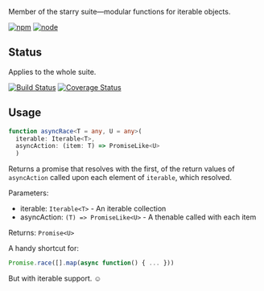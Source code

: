 Member of the starry suite—modular functions for iterable objects.

[![npm](https://img.shields.io/npm/v/starry.async-race.svg?style=flat-square)](https://www.npmjs.com/package/starry.async-race) [![node](https://img.shields.io/node/v/starry.async-race.svg?style=flat-square)](https://nodejs.org/en/download/)

## Status

Applies to the whole suite.

[![Build Status](https://img.shields.io/travis/seangenabe/starry.svg?style=flat-square)](https://travis-ci.org/seangenabe/starry) [![Coverage Status](https://img.shields.io/coveralls/seangenabe/starry.svg?style=flat-square)](https://coveralls.io/github/seangenabe/starry)

## Usage

```typescript
function asyncRace<T = any, U = any>(
  iterable: Iterable<T>, 
  asyncAction: (item: T) => PromiseLike<U>
  )
```

Returns a promise that resolves with the first, of the return values of `asyncAction` called upon each element of `iterable`, which resolved.

Parameters:
* iterable: `Iterable<T>` - An iterable collection
* asyncAction: `(T) => PromiseLike<U>` - A thenable called with each item

Returns: `Promise<U>`

A handy shortcut for:
```javascript
Promise.race([].map(async function() { ... }))
```

But with iterable support. ☺

